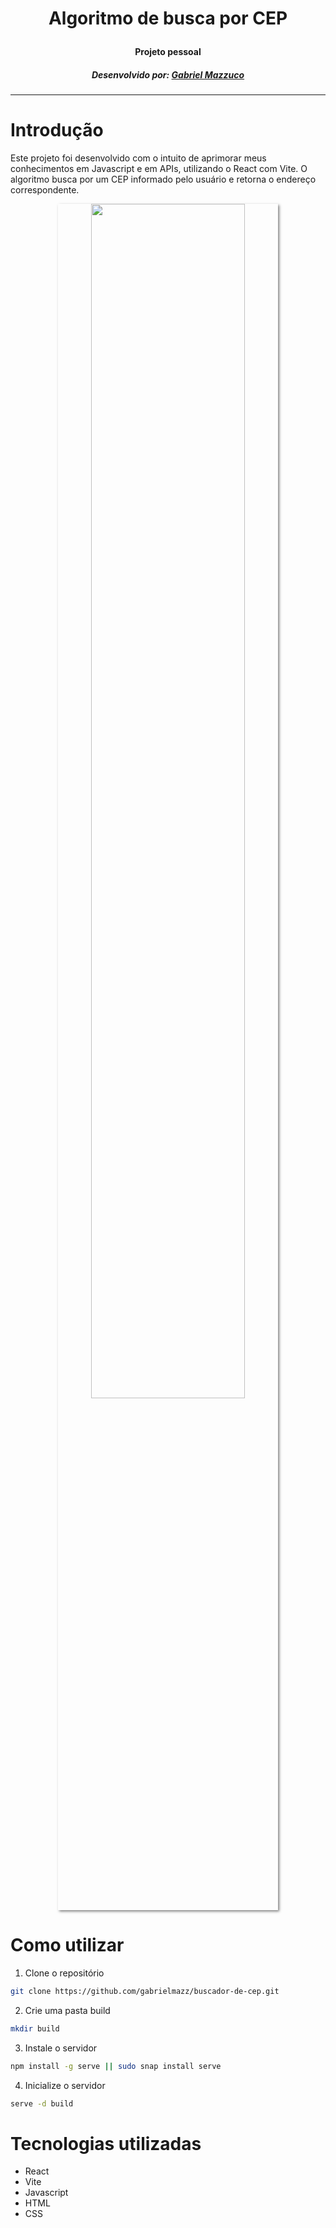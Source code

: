 # <p align="center">Algoritmo de busca por CEP</p>
#### <p align="center">Projeto pessoal</p>
##### <p align="center">Desenvolvido por: [Gabriel Mazzuco](https://github.com/gabrielmazz)

---
# Introdução

Este projeto foi desenvolvido com o intuito de aprimorar meus conhecimentos em Javascript e em APIs, utilizando o React com Vite. O algoritmo busca por um CEP informado pelo usuário e retorna o endereço correspondente.

<p align="center">
    <img src="img/image.png" width="70%" height="" 
    style="box-shadow: 2px 2px 4px rgba(0, 0, 0, 0.5);">
</p>

# Como utilizar

1. Clone o repositório
```bash
git clone https://github.com/gabrielmazz/buscador-de-cep.git
```
2. Crie uma pasta build
```bash
mkdir build
```

3. Instale o servidor
```bash
npm install -g serve || sudo snap install serve
```
4. Inicialize o servidor
```bash
serve -d build
```

# Tecnologias utilizadas
- React
- Vite
- Javascript
- HTML
- CSS
